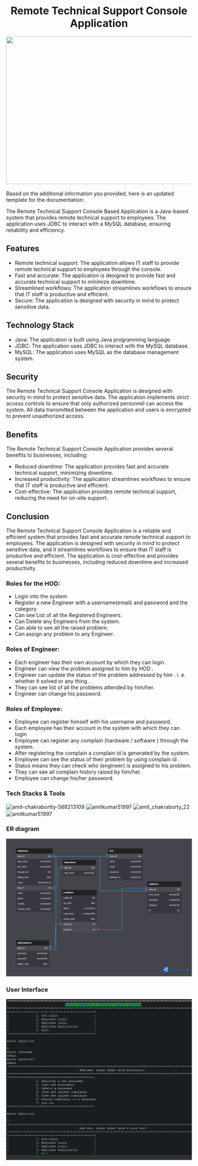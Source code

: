 <h1 align="center"> Remote Technical Support Console Application </h1>
<p align="center">
  <img src="https://previews.123rf.com/images/anggar3ind/anggar3ind1612/anggar3ind161200299/68306128-computer-hardware-cartoon-illustration.jpg" width="950" height="400" essibility text">
</p>
Based on the additional information you provided, here is an updated template for the documentation:

The Remote Technical Support Console Based Application is a Java-based system that provides remote technical support to employees. The application uses JDBC to interact with a MySQL database, ensuring reliability and efficiency.

## Features

- Remote technical support: The application allows IT staff to provide remote technical support to employees through the console.
- Fast and accurate: The application is designed to provide fast and accurate technical support to minimize downtime.
- Streamlined workflows: The application streamlines workflows to ensure that IT staff is productive and efficient.
- Secure: The application is designed with security in mind to protect sensitive data.

## Technology Stack

- Java: The application is built using Java programming language.
- JDBC: The application uses JDBC to interact with the MySQL database.
- MySQL: The application uses MySQL as the database management system.

## Security

The Remote Technical Support Console Application is designed with security in mind to protect sensitive data. The application implements strict access controls to ensure that only authorized personnel can access the system. All data transmitted between the application and users is encrypted to prevent unauthorized access.

## Benefits

The Remote Technical Support Console Application provides several benefits to businesses, including:

- Reduced downtime: The application provides fast and accurate technical support, minimizing downtime.
- Increased productivity: The application streamlines workflows to ensure that IT staff is productive and efficient.
- Cost-effective: The application provides remote technical support, reducing the need for on-site support.

## Conclusion

The Remote Technical Support Console Application is a reliable and efficient system that provides fast and accurate remote technical support to employees. The application is designed with security in mind to protect sensitive data, and it streamlines workflows to ensure that IT staff is productive and efficient. The application is cost-effective and provides several benefits to businesses, including reduced downtime and increased productivity.

<h3 align="left">Roles for the HOD:</h3>

- Login into the system 
- Register a new Engineer with a username(email) and password and the category
- Can see List of all the Registered Engineers.
- Can Delete any Engineers from the system.
- Can able to see all the raised problem.
- Can assign any problem to any Engineer.

<h3 align="left">Roles of Engineer:</h3>

- Each engineer has their own account by which they can login.
- Engineer can view the problem assigned to him by HOD .
- Engineer can update the status of the problem addressed by him . i. e. whether it solved or any thing .
- They can see list of all the problems attended by him/her.
- Engineer can change his password.

<h3 align="left">Roles of Employee:</h3>

- Employee can register himself with his username and password.
- Each employee has their account in the system with which they can login
- Employee can register any complain (hardware / software ) through the system. 
- After registering the complain a complain id is generated by the system.
- Employee can see the status of their problem by using complain id . 
- Status means they can check who (engineer) is assigned to his problem.
- They can see all complain history raised by him/her.
- Employee can change his/her password.
<h3 align="left">Tech Stacks & Tools</h3>
<p align="left">
<img align="center" src="https://brandslogos.com/wp-content/uploads/images/large/java-logo-1.png" alt="amit-chakrabortty-568213109" height="40" width="40" style="borderredius:5px" />
<img align="center" src="https://encrypted-tbn0.gstatic.com/images?q=tbn:ANd9GcSAKyu6vjW-lC6HLfbex2nczQKav9e_OWxP4w&usqp=CAU" alt="amitkumar51997" height="40" width="40" />
<img align="center" src="https://styles.redditmedia.com/t5_2qm6k/styles/communityIcon_dhjr6guc03x51.png" alt="amit_chakraborty_22" height="40" width="40" />
<img align="center" src="https://pbs.twimg.com/profile_images/1235954979783012354/t9lO8UAz_400x400.png" alt="amitkumar51997" height="40" width="40" /></a>
</p>

<h3 align="left">ER diagram</h3>
<img src = "https://github.com/Amit0458/adventurous-sweater-7809/blob/main/marshal%20services%20(1).png" alt="">

<h3 align="left">User Interface</h3>
<img src = "https://github.com/Amit0458/adventurous-sweater-7809/blob/main/finalCopy.png" alt="output">
